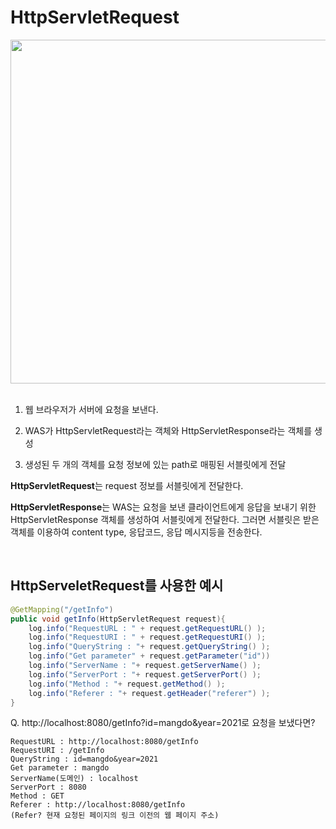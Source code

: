 # HttpServletRequest


<img src="https://user-images.githubusercontent.com/70243735/112811895-7a49bd80-90b7-11eb-8c9f-353e11326e5b.jpg" width="550px">


<br>
<br>

1. 웹 브라우저가 서버에 요청을 보낸다.

2. WAS가 HttpServletRequest라는 객체와 HttpServletResponse라는 객체를 생성

3. 생성된 두 개의 객체를 요청 정보에 있는 path로 매핑된 서블릿에게 전달

**HttpServletRequest**는 request 정보를 서블릿에게 전달한다.

**HttpServletResponse**는 WAS는 요청을 보낸 클라이언트에게 응답을 보내기 위한 HttpServletResponse 객체를 생성하여 서블릿에게 전달한다. 그러면 서블릿은 받은 객체를 이용하여 content type, 응답코드, 응답 메시지등을 전송한다.

<br>

## HttpServeletRequest를 사용한 예시

``` java
@GetMapping("/getInfo")
public void getInfo(﻿HttpServletRequest request){
    log.info("RequestURL : " + request.getRequestURL() );
    log.info("RequestURI : " + request.getRequestURI() );
    log.info("QueryString : "+ request.getQueryString() );
    log.info("Get parameter" + ﻿request.getParameter("id"))
    log.info("ServerName : "+ request.getServerName() );
    log.info("ServerPort : "+ request.getServerPort() );
    log.info("Method : "+ request.getMethod() );
    log.info("Referer : "+ request.getHeader("referer") );
}
```


Q.  http://localhost:8080/getInfo?id=mangdo&year=2021로 요청을 보냈다면?

    RequestURL : http://localhost:8080/getInfo
    RequestURI : /getInfo
    QueryString : id=mangdo&year=2021
    Get parameter : mangdo
    ServerName(도메인) : localhost
    ServerPort : 8080
    Method : GET
    Referer : http://localhost:8080/getInfo 
    (Refer? 현재 요청된 페이지의 링크 이전의 웹 페이지 주소)